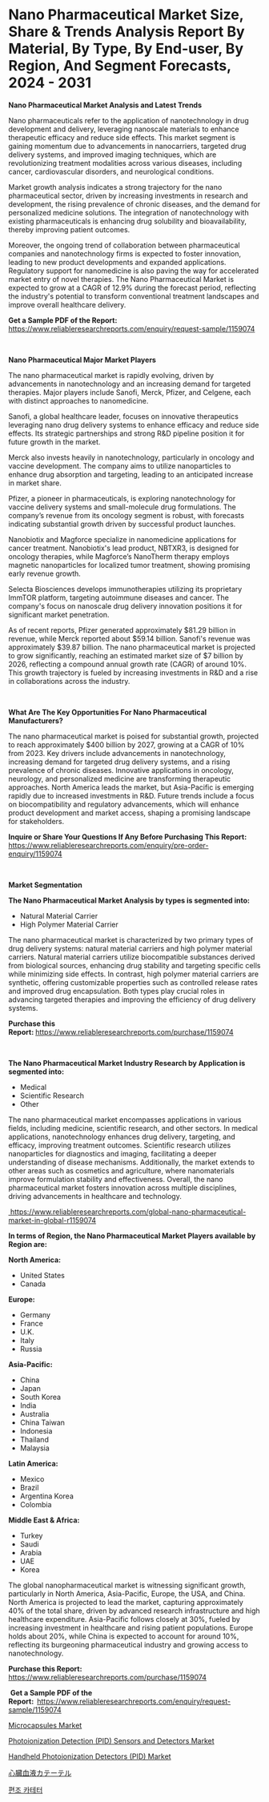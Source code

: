 <p><h1>Nano Pharmaceutical Market Size, Share & Trends Analysis Report By Material, By Type, By End-user, By Region, And Segment Forecasts, 2024 - 2031</h1></p><p><strong>Nano Pharmaceutical Market Analysis and Latest Trends</strong></p>
<p><p>Nano pharmaceuticals refer to the application of nanotechnology in drug development and delivery, leveraging nanoscale materials to enhance therapeutic efficacy and reduce side effects. This market segment is gaining momentum due to advancements in nanocarriers, targeted drug delivery systems, and improved imaging techniques, which are revolutionizing treatment modalities across various diseases, including cancer, cardiovascular disorders, and neurological conditions.</p><p>Market growth analysis indicates a strong trajectory for the nano pharmaceutical sector, driven by increasing investments in research and development, the rising prevalence of chronic diseases, and the demand for personalized medicine solutions. The integration of nanotechnology with existing pharmaceuticals is enhancing drug solubility and bioavailability, thereby improving patient outcomes.</p><p>Moreover, the ongoing trend of collaboration between pharmaceutical companies and nanotechnology firms is expected to foster innovation, leading to new product developments and expanded applications. Regulatory support for nanomedicine is also paving the way for accelerated market entry of novel therapies. The Nano Pharmaceutical Market is expected to grow at a CAGR of 12.9% during the forecast period, reflecting the industry's potential to transform conventional treatment landscapes and improve overall healthcare delivery.</p></p>
<p><strong>Get a Sample PDF of the Report:&nbsp;</strong> <a href="https://www.reliableresearchreports.com/enquiry/request-sample/1159074">https://www.reliableresearchreports.com/enquiry/request-sample/1159074</a></p>
<p>&nbsp;</p>
<p><strong>Nano Pharmaceutical Major Market Players</strong></p>
<p><p>The nano pharmaceutical market is rapidly evolving, driven by advancements in nanotechnology and an increasing demand for targeted therapies. Major players include Sanofi, Merck, Pfizer, and Celgene, each with distinct approaches to nanomedicine. </p><p>Sanofi, a global healthcare leader, focuses on innovative therapeutics leveraging nano drug delivery systems to enhance efficacy and reduce side effects. Its strategic partnerships and strong R&D pipeline position it for future growth in the market.</p><p>Merck also invests heavily in nanotechnology, particularly in oncology and vaccine development. The company aims to utilize nanoparticles to enhance drug absorption and targeting, leading to an anticipated increase in market share.</p><p>Pfizer, a pioneer in pharmaceuticals, is exploring nanotechnology for vaccine delivery systems and small-molecule drug formulations. The company’s revenue from its oncology segment is robust, with forecasts indicating substantial growth driven by successful product launches.</p><p>Nanobiotix and Magforce specialize in nanomedicine applications for cancer treatment. Nanobiotix's lead product, NBTXR3, is designed for oncology therapies, while Magforce’s NanoTherm therapy employs magnetic nanoparticles for localized tumor treatment, showing promising early revenue growth.</p><p>Selecta Biosciences develops immunotherapies utilizing its proprietary ImmTOR platform, targeting autoimmune diseases and cancer. The company's focus on nanoscale drug delivery innovation positions it for significant market penetration.</p><p>As of recent reports, Pfizer generated approximately $81.29 billion in revenue, while Merck reported about $59.14 billion. Sanofi's revenue was approximately $39.87 billion. The nano pharmaceutical market is projected to grow significantly, reaching an estimated market size of $7 billion by 2026, reflecting a compound annual growth rate (CAGR) of around 10%. This growth trajectory is fueled by increasing investments in R&D and a rise in collaborations across the industry.</p></p>
<p>&nbsp;</p>
<p><strong>What Are The Key Opportunities For Nano Pharmaceutical Manufacturers?</strong></p>
<p><p>The nano pharmaceutical market is poised for substantial growth, projected to reach approximately $400 billion by 2027, growing at a CAGR of 10% from 2023. Key drivers include advancements in nanotechnology, increasing demand for targeted drug delivery systems, and a rising prevalence of chronic diseases. Innovative applications in oncology, neurology, and personalized medicine are transforming therapeutic approaches. North America leads the market, but Asia-Pacific is emerging rapidly due to increased investments in R&D. Future trends include a focus on biocompatibility and regulatory advancements, which will enhance product development and market access, shaping a promising landscape for stakeholders.</p></p>
<p><strong>Inquire or Share Your Questions If Any Before Purchasing This Report:</strong> <a href="https://www.reliableresearchreports.com/enquiry/pre-order-enquiry/1159074">https://www.reliableresearchreports.com/enquiry/pre-order-enquiry/1159074</a></p>
<p>&nbsp;</p>
<p><strong>Market Segmentation</strong></p>
<p><strong>The Nano Pharmaceutical Market Analysis by types is segmented into:</strong></p>
<p><ul><li>Natural Material Carrier</li><li>High Polymer Material Carrier</li></ul></p>
<p><p>The nano pharmaceutical market is characterized by two primary types of drug delivery systems: natural material carriers and high polymer material carriers. Natural material carriers utilize biocompatible substances derived from biological sources, enhancing drug stability and targeting specific cells while minimizing side effects. In contrast, high polymer material carriers are synthetic, offering customizable properties such as controlled release rates and improved drug encapsulation. Both types play crucial roles in advancing targeted therapies and improving the efficiency of drug delivery systems.</p></p>
<p><strong>Purchase this Report:&nbsp;</strong><a href="https://www.reliableresearchreports.com/purchase/1159074">https://www.reliableresearchreports.com/purchase/1159074</a></p>
<p>&nbsp;</p>
<p><strong>The Nano Pharmaceutical Market Industry Research by Application is segmented into:</strong></p>
<p><ul><li>Medical</li><li>Scientific Research</li><li>Other</li></ul></p>
<p><p>The nano pharmaceutical market encompasses applications in various fields, including medicine, scientific research, and other sectors. In medical applications, nanotechnology enhances drug delivery, targeting, and efficacy, improving treatment outcomes. Scientific research utilizes nanoparticles for diagnostics and imaging, facilitating a deeper understanding of disease mechanisms. Additionally, the market extends to other areas such as cosmetics and agriculture, where nanomaterials improve formulation stability and effectiveness. Overall, the nano pharmaceutical market fosters innovation across multiple disciplines, driving advancements in healthcare and technology.</p></p>
<p><a href="https://www.reliableresearchreports.com/global-nano-pharmaceutical-market-in-global-r1159074">&nbsp;https://www.reliableresearchreports.com/global-nano-pharmaceutical-market-in-global-r1159074</a></p>
<p><strong>In terms of Region, the Nano Pharmaceutical Market Players available by Region are:</strong></p>
<p>
    <p> <strong> North America: </strong>
        <ul>
            <li>United States</li>
            <li>Canada</li>
        </ul>
        </p> 
    <p> <strong> Europe: </strong>
        <ul>
            <li>Germany</li>
            <li>France</li>
            <li>U.K.</li>
            <li>Italy</li>
            <li>Russia</li>
        </ul>
        </p> 
    <p> <strong> Asia-Pacific: </strong>
        <ul>
            <li>China</li>
            <li>Japan</li>
            <li>South Korea</li>
            <li>India</li>
            <li>Australia</li>
            <li>China Taiwan</li>
            <li>Indonesia</li>
            <li>Thailand</li>
            <li>Malaysia</li>
        </ul>
        </p> 
    <p> <strong> Latin America: </strong>
        <ul>
            <li>Mexico</li>
            <li>Brazil</li>
            <li>Argentina Korea</li>
            <li>Colombia</li>
        </ul>
        </p> 
    <p> <strong> Middle East & Africa: </strong>
        <ul>
            <li>Turkey</li>
            <li>Saudi</li>
            <li>Arabia</li>
            <li>UAE</li>
            <li>Korea</li>
        </ul>
    </p>
    </p>
<p><p>The global nanopharmaceutical market is witnessing significant growth, particularly in North America, Asia-Pacific, Europe, the USA, and China. North America is projected to lead the market, capturing approximately 40% of the total share, driven by advanced research infrastructure and high healthcare expenditure. Asia-Pacific follows closely at 30%, fueled by increasing investment in healthcare and rising patient populations. Europe holds about 20%, while China is expected to account for around 10%, reflecting its burgeoning pharmaceutical industry and growing access to nanotechnology.</p></p>
<p><strong>Purchase this Report: </strong><a href="https://www.reliableresearchreports.com/purchase/1159074">https://www.reliableresearchreports.com/purchase/1159074</a></p>
<p>&nbsp;<strong>Get a Sample PDF of the Report:&nbsp;&nbsp;</strong><a href="https://www.reliableresearchreports.com/enquiry/request-sample/1159074">https://www.reliableresearchreports.com/enquiry/request-sample/1159074</a></p>
<p><strong></strong></p>
<p><p><a href="https://issuu.com/reportprime-2/docs/microcapsules-market-size-2030.pptx_029a160ee23b4f">Microcapsules Market</a></p><p><a href="https://github.com/AshikRahman991/Market-Research-Report-List-1/blob/main/photoionization-detection-pid-sensors-and-detectors-market.md">Photoionization Detection (PID) Sensors and Detectors Market</a></p><p><a href="https://github.com/HobertDavis43/Market-Research-Report-List-1/blob/main/handheld-photoionization-detectors-pid-market.md">Handheld Photoionization Detectors (PID) Market</a></p><p><a href="https://medium.com/@kw8enloe/%E5%BF%83%E8%A1%80%E7%AE%A1%E3%82%AB%E3%83%86%E3%83%BC%E3%83%86%E3%83%AB%E5%B8%82%E5%A0%B4%E3%81%AE%E6%8C%87%E6%A8%99-%E5%B8%82%E5%A0%B4%E8%A6%8F%E6%A8%A1-%E5%9C%B0%E5%9F%9F%E5%88%A5%E5%88%86%E6%9E%90-%E5%B8%82%E5%A0%B4%E3%83%97%E3%83%AC%E3%82%A4%E3%83%A4%E3%83%BC%E5%88%86%E6%9E%90-%E4%BA%88%E6%B8%AC-2024%E5%B9%B4-2031%E5%B9%B4-9586281f71cc">心臓血液カテーテル</a></p><p><a href="https://medium.com/@mumfie_rules_12/%EC%A0%84-%EC%84%B8%EA%B3%84-%EB%B8%8C%EB%A0%88%EC%9D%B4%EB%93%9C-%EC%B9%B4%ED%85%8C%ED%84%B0-%EC%8B%9C%EC%9E%A5%EC%9D%98-%EB%8F%99%ED%96%A5-%EC%98%88%EC%B8%A1-%EB%B0%8F-%EC%98%81%ED%96%A5-%EB%B6%84%EC%84%9D-2024-2031-194%ED%8E%98%EC%9D%B4%EC%A7%80%EC%97%90-%EA%B1%B8%EC%B3%90-%EB%8B%A4%EB%A3%B8-22cbe46219d4">편조 카테터</a></p></p>